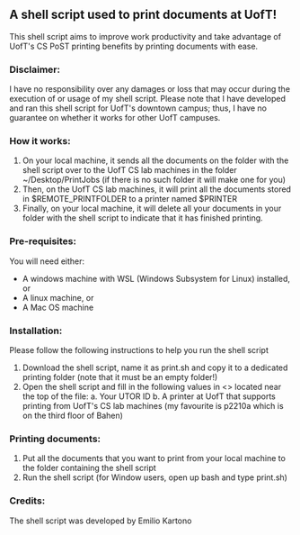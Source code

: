 ## A shell script used to print documents at UofT!
This shell script aims to improve work productivity and take advantage of UofT's CS PoST printing benefits by printing documents with ease.

### Disclaimer: 
I have no responsibility over any damages or loss that may occur during the execution of or usage of my shell script.
Please note that I have developed and ran this shell script for UofT's downtown campus; thus, I have no guarantee on whether it works for other UofT campuses.

### How it works:
1. On your local machine, it sends all the documents on the folder with the shell script over to the UofT CS lab machines in the folder ~/Desktop/PrintJobs (if there is no such folder it will make one for you)
2. Then, on the UofT CS lab machines, it will print all the documents stored in $REMOTE_PRINTFOLDER to a printer named $PRINTER
3. Finally, on your local machine, it will delete all your documents in your folder with the shell script to indicate that it has finished printing.

### Pre-requisites:
You will need either:
- A windows machine with WSL (Windows Subsystem for Linux) installed, or
- A linux machine, or
- A Mac OS machine

### Installation:
Please follow the following instructions to help you run the shell script
1. Download the shell script, name it as print.sh and copy it to a dedicated printing folder (note that it must be an empty folder!)
2. Open the shell script and fill in the following values in <> located near the top of the file:
  a. Your UTOR ID
  b. A printer at UofT that supports printing from UofT's CS lab machines (my favourite is p2210a which is on the third floor of Bahen)

### Printing documents:
1. Put all the documents that you want to print from your local machine to the folder containing the shell script
2. Run the shell script (for Window users, open up bash and type print.sh)

### Credits:
The shell script was developed by Emilio Kartono 
